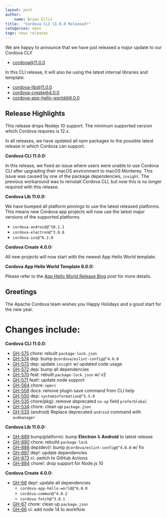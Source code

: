 ```yaml
---
layout: post
author:
    name: Bryan Ellis
title:  "Cordova CLI 11.0.0 Released!"
categories: news
tags: news releases
---
```


We are happy to announce that we have just released a major update to our Cordova CLI!

* [cordova@11.0.0](https://www.npmjs.com/package/cordova)

In this CLI release, it will also be using the latest internal libraries and template:

* [cordova-lib@11.0.0](https://www.npmjs.com/package/cordova-lib)
* [cordova-create@4.0.0](https://www.npmjs.com/package/cordova-create)
* [cordova-app-hello-world@6.0.0](https://www.npmjs.com/package/cordova-app-hello-world)

## Release Highlights

This release drops Nodejs 10 support. The minimum supported version which Cordova requires is 12.x.

In all releases, we have updated all npm packages to the possible latest release in which Cordova can support.

**Cordova CLI 11.0.0:**

In this release, we fixed an issue where users were unable to use Cordova CLI after upgrading their macOS environment to macOS Monterey. This issue was caused by one of the package dependencies, `insight`. The previous workaround was to reinstall Cordova CLI, but now this is no longer required with this release.

**Cordova Lib 11.0.0:**

We have bumped all platform pinnings to use the latest released platforms. This means new Cordova app projects will now use the latest major versions of the supported platforms.

* `cordova-android@^10.1.1`
* `cordova-electron@^3.0.0`
* `cordova-ios@^6.2.0`

**Cordova Create 4.0.0:**

All new projects will now start with the newest App Hello World template.

**Cordova App Hello World Template 6.0.0:**

Please refer to the [App Hello World Release Blog](https://cordova.apache.org/news/2021/10/31/template-release.html) post for more details.

## Greetings

The Apache Cordova team wishes you Happy Holidays and a good start for the new year.

<!--more-->
# Changes include:

**Cordova CLI 11.0.0:**

* [GH-575](https://github.com/apache/cordova-cli/pull/575) chore: rebuilt `package-lock.json`
* [GH-574](https://github.com/apache/cordova-cli/pull/574) dep: bump `@cordova/eslint-config@^4.0.0`
* [GH-573](https://github.com/apache/cordova-cli/pull/573) dep: update `insight` w/ updated code usage
* [GH-572](https://github.com/apache/cordova-cli/pull/572) dep: bump all dependencies
* [GH-570](https://github.com/apache/cordova-cli/pull/570) feat: rebuilt `package-lock.json` w/ v2
* [GH-571](https://github.com/apache/cordova-cli/pull/571) feat!: update node support
* [GH-564](https://github.com/apache/cordova-cli/pull/564) chore: `npmrc`
* [GH-559](https://github.com/apache/cordova-cli/pull/559) docs: remove plugin save command from CLI help
* [GH-550](https://github.com/apache/cordova-cli/pull/550) dep: `systeminformation@^5.5.0`
* [GH-535](https://github.com/apache/cordova-cli/pull/535) chore(pkg): remove deprecated `no-op` field `preferGlobal`
* [GH-534](https://github.com/apache/cordova-cli/pull/534) chore: clean up `package.json`
* [GH-533](https://github.com/apache/cordova-cli/pull/533) (android) Replace deprecated `android` command with `avdmanager`

**Cordova Lib 11.0.0:**

* [GH-889](https://github.com/apache/cordova-lib/pull/889) bump(platform): bump **Electron** & **Android** to latest release
* [GH-890](https://github.com/apache/cordova-lib/pull/890) chore: rebuild `package-lock`
* [GH-888](https://github.com/apache/cordova-lib/pull/888) dep(dev)!: bump `@cordova/eslint-config@^4.0.0` w/ fix
* [GH-887](https://github.com/apache/cordova-lib/pull/887) dep!: update dependencies
* [GH-873](https://github.com/apache/cordova-lib/pull/873) ci: switch to GitHub Actions
* [GH-884](https://github.com/apache/cordova-lib/pull/884) chore!: drop support for Node.js 10

**Cordova Create 4.0.0:**

* [GH-68](https://github.com/apache/cordova-create/pull/68) dep!: update all dependencies
  * `cordova-app-hello-world@^6.0.0`
  * `cordova-common@^4.0.2`
  * `cordova-fetch@^3.0.1`
* [GH-67](https://github.com/apache/cordova-create/pull/67) chore: clean up `package.json`
* [GH-66](https://github.com/apache/cordova-create/pull/66) ci: add node 14 to workflow

